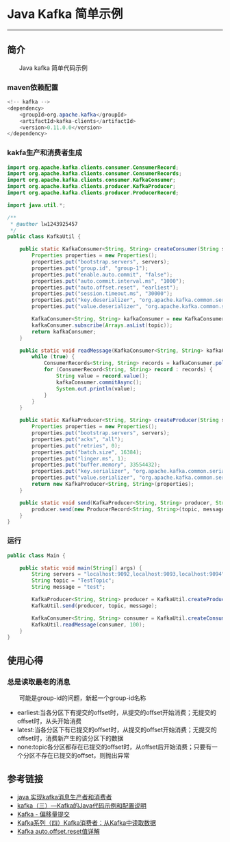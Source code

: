 # Java Kafka 简单示例
***
## 简介
&ensp;&ensp;&ensp;&ensp;Java kafka 简单代码示例

### maven依赖配置
```java
<!-- kafka -->
<dependency>
    <groupId>org.apache.kafka</groupId>
    <artifactId>kafka-clients</artifactId>
    <version>0.11.0.0</version>
</dependency>
```

### kakfa生产和消费者生成
```java
import org.apache.kafka.clients.consumer.ConsumerRecord;
import org.apache.kafka.clients.consumer.ConsumerRecords;
import org.apache.kafka.clients.consumer.KafkaConsumer;
import org.apache.kafka.clients.producer.KafkaProducer;
import org.apache.kafka.clients.producer.ProducerRecord;

import java.util.*;

/**
 * @author lw1243925457
 */
public class KafkaUtil {

    public static KafkaConsumer<String, String> createConsumer(String servers, String topic) {
        Properties properties = new Properties();
        properties.put("bootstrap.servers", servers);
        properties.put("group.id", "group-1");
        properties.put("enable.auto.commit", "false");
        properties.put("auto.commit.interval.ms", "1000");
        properties.put("auto.offset.reset", "earliest");
        properties.put("session.timeout.ms", "30000");
        properties.put("key.deserializer", "org.apache.kafka.common.serialization.StringDeserializer");
        properties.put("value.deserializer", "org.apache.kafka.common.serialization.StringDeserializer");

        KafkaConsumer<String, String> kafkaConsumer = new KafkaConsumer<String, String>(properties);
        kafkaConsumer.subscribe(Arrays.asList(topic));
        return kafkaConsumer;
    }

    public static void readMessage(KafkaConsumer<String, String> kafkaConsumer, int timeout) {
        while (true) {
            ConsumerRecords<String, String> records = kafkaConsumer.poll(timeout);
            for (ConsumerRecord<String, String> record : records) {
                String value = record.value();
                kafkaConsumer.commitAsync();
                System.out.println(value);
            }
        }
    }

    public static KafkaProducer<String, String> createProducer(String servers) {
        Properties properties = new Properties();
        properties.put("bootstrap.servers", servers);
        properties.put("acks", "all");
        properties.put("retries", 0);
        properties.put("batch.size", 16384);
        properties.put("linger.ms", 1);
        properties.put("buffer.memory", 33554432);
        properties.put("key.serializer", "org.apache.kafka.common.serialization.StringSerializer");
        properties.put("value.serializer", "org.apache.kafka.common.serialization.StringSerializer");
        return new KafkaProducer<String, String>(properties);
    }

    public static void send(KafkaProducer<String, String> producer, String topic, String message) {
        producer.send(new ProducerRecord<String, String>(topic, message));
    }
}
```

### 运行

```java
public class Main {

    public static void main(String[] args) {
        String servers = "localhost:9092,localhost:9093,localhost:9094";
        String topic = "TestTopic";
        String message = "test";

        KafkaProducer<String, String> producer = KafkaUtil.createProducer(servers);
        KafkaUtil.send(producer, topic, message);

        KafkaConsumer<String, String> consumer = KafkaUtil.createConsumer(servers, topic);
        KafkaUtil.readMessage(consumer, 100);
    }
}
```

## 使用心得
### 总是读取最老的消息
&ensp;&ensp;&ensp;&ensp;可能是group-id的问题，新起一个group-id名称

- earliest:当各分区下有提交的offset时，从提交的offset开始消费；无提交的offset时，从头开始消费
- latest:当各分区下有已提交的offset时，从提交的offset开始消费；无提交的offset时，消费新产生的该分区下的数据
- none:topic各分区都存在已提交的offset时，从offset后开始消费；只要有一个分区不存在已提交的offset，则抛出异常

## 参考链接
- [java 实现kafka消息生产者和消费者](https://blog.csdn.net/beExcellentOne/article/details/53641953)
- [kafka（三）—Kafka的Java代码示例和配置说明](https://segmentfault.com/a/1190000015886487)
- [Kafka - 偏移量提交](https://blog.csdn.net/u011669700/article/details/80053313)
- [Kafka系列（四）Kafka消费者：从Kafka中读取数据](http://www.dengshenyu.com/%E5%88%86%E5%B8%83%E5%BC%8F%E7%B3%BB%E7%BB%9F/2017/11/14/kafka-consumer.html)
- [Kafka auto.offset.reset值详解](https://blog.csdn.net/lishuangzhe7047/article/details/74530417)